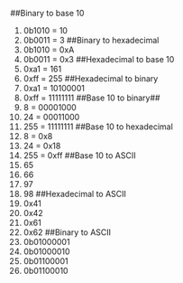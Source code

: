 ##Binary to base 10
1. 0b1010 = 10
2. 0b0011 = 3
##Binary to hexadecimal
1. 0b1010 = 0xA
2. 0b0011 = 0x3
##Hexadecimal to base 10
1. 0xa1 = 161
2. 0xff = 255
##Hexadecimal to binary
1. 0xa1 = 10100001
2. 0xff = 11111111
##Base 10 to binary##
1. 8    = 00001000
2. 24   = 00011000
3. 255  = 11111111
##Base 10 to hexadecimal
1. 8    = 0x8
2. 24   = 0x18
3. 255  = 0xff
##Base 10 to ASCII
1. 65
2. 66
3. 97
4. 98
##Hexadecimal to ASCII
1. 0x41
2. 0x42
3. 0x61
4. 0x62
##Binary to ASCII
1. 0b01000001
2. 0b01000010
3. 0b01100001
4. 0b01100010
